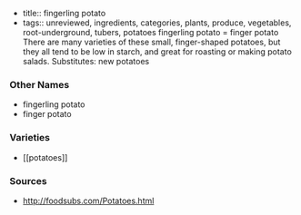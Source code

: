 - title:: fingerling potato
- tags:: unreviewed, ingredients, categories, plants, produce, vegetables, root-underground, tubers, potatoes
fingerling potato = finger potato There are many varieties of these small, finger-shaped potatoes, but they all tend to be low in starch, and great for roasting or making potato salads. Substitutes: new potatoes

### Other Names

* fingerling potato
* finger potato

### Varieties

* [[potatoes]]

### Sources
* http://foodsubs.com/Potatoes.html
